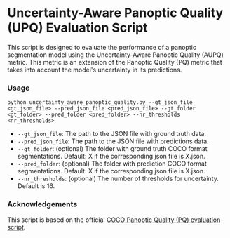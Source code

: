 # Uncertainty-Aware Panoptic Quality (UPQ) Evaluation Script

This script is designed to evaluate the performance of a panoptic segmentation model using the Uncertainty-Aware Panoptic Quality (AUPQ) metric. 
This metric is an extension of the Panoptic Quality (PQ) metric that takes into account the model's uncertainty in its predictions.

### Usage

```commandline
python uncertainty_aware_panoptic_quality.py --gt_json_file <gt_json_file> --pred_json_file <pred_json_file> --gt_folder <gt_folder> --pred_folder <pred_folder> --nr_thresholds <nr_thresholds>
```

- `--gt_json_file`: The path to the JSON file with ground truth data.
- `--pred_json_file`: The path to the JSON file with predictions data.
- `--gt_folder`: (optional) The folder with ground truth COCO format segmentations. Default: X if the corresponding json file is X.json.
- `--pred_folder`: (optional) The folder with prediction COCO format segmentations. Default: X if the corresponding json file is X.json.
- `--nr_thresholds`: (optional) The number of thresholds for uncertainty. Default is 16.

### Acknowledgements

This script is based on the official [COCO Panoptic Quality (PQ) evaluation script](https://github.com/cocodataset/panopticapi/blob/master/panopticapi/evaluation.py).
